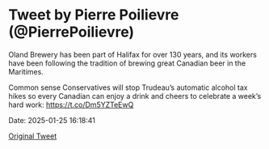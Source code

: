 # Tweet by Pierre Poilievre (@PierrePoilievre)

Oland Brewery has been part of Halifax for over 130 years, and its workers have been following the tradition of brewing great Canadian beer in the Maritimes.

Common sense Conservatives will stop Trudeau’s automatic alcohol tax hikes so every Canadian can enjoy a drink and cheers to celebrate a week’s hard work: https://t.co/Dm5YZTeEwQ

Date: 2025-01-25 16:18:41

[Original Tweet](https://x.com/PierrePoilievre/status/1883187745213845641)

